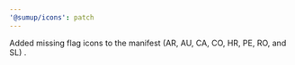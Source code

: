 ```yaml
---
'@sumup/icons': patch
---
```


Added missing flag icons to the manifest (AR, AU, CA, CO, HR, PE, RO, and SL) .
